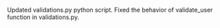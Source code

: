 Updated validations.py python script.
Fixed the behavior of validate_user function in validations.py.
